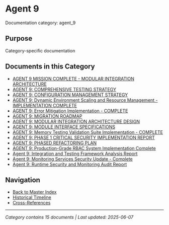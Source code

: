 # Agent 9

Documentation category: agent_9

## Purpose

Category-specific documentation

## Documents in this Category

- [AGENT 9 MISSION COMPLETE - MODULAR INTEGRATION ARCHITECTURE](AGENT_9_MISSION_COMPLETE.md)
- [AGENT 9: COMPREHENSIVE TESTING STRATEGY](AGENT_9_TESTING_STRATEGY.md)
- [AGENT 9: CONFIGURATION MANAGEMENT STRATEGY](AGENT_9_CONFIGURATION_STRATEGY.md)
- [AGENT 9: Dynamic Environment Scaling and Resource Management - IMPLEMENTATION COMPLETE](AGENT_9_DYNAMIC_SCALING_IMPLEMENTATION_COMPLETE.md)
- [AGENT 9: Error Mitigation Implementation - COMPLETE](AGENT_9_ERROR_MITIGATION_COMPLETE.md)
- [AGENT 9: MIGRATION ROADMAP](AGENT_9_MIGRATION_ROADMAP.md)
- [AGENT 9: MODULAR INTEGRATION ARCHITECTURE DESIGN](AGENT_9_MODULAR_INTEGRATION_ARCHITECTURE.md)
- [AGENT 9: MODULE INTERFACE SPECIFICATIONS](AGENT_9_MODULE_INTERFACE_SPECIFICATIONS.md)
- [AGENT 9: Memory Testing Validation Suite Implementation - COMPLETE](AGENT_9_MEMORY_TESTING_VALIDATION_SUITE_COMPLETE.md)
- [AGENT 9: PHASE 1 CRITICAL SECURITY IMPLEMENTATION REPORT](AGENT_9_PHASE1_IMPLEMENTATION_REPORT.md)
- [AGENT 9: PHASED REFACTORING PLAN](AGENT_9_REFACTORING_PLAN.md)
- [AGENT 9: Production-Grade RBAC System Implementation Complete](AGENT_9_RBAC_IMPLEMENTATION_COMPLETE.md)
- [Agent 9: Integration and Testing Framework Analysis Report](AGENT_9_INTEGRATION_TESTING_FRAMEWORK_ANALYSIS_REPORT.md)
- [Agent 9: Monitoring Services Security Update - Complete](AGENT_9_MONITORING_SECURITY_COMPLETE.md)
- [Agent 9: Runtime Security and Monitoring Audit Report](AGENT_9_RUNTIME_SECURITY_MONITORING_AUDIT_REPORT.md)

## Navigation

- [Back to Master Index](../00_MASTER_DOCUMENTATION_INDEX.md)
- [Historical Timeline](../HISTORICAL_TIMELINE_INDEX.md)
- [Cross-References](../CROSS_REFERENCE_INDEX.md)

---

*Category contains 15 documents | Last updated: 2025-06-07*

